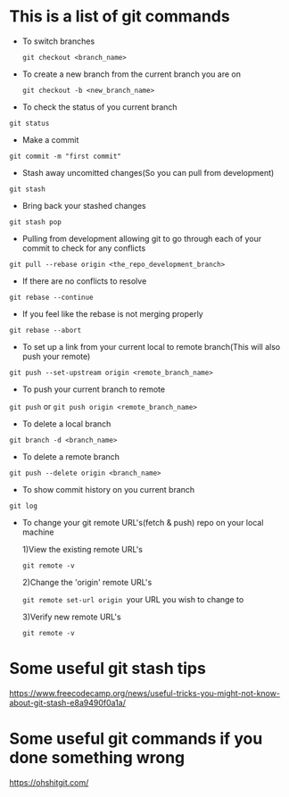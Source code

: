 # This is a list of git commands

- To switch branches

  `git checkout <branch_name>`
 
 
- To create a new branch from the current branch you are on  
 
  `git checkout -b <new_branch_name>`


- To check the status of you current branch

 `git status`
 
 
- Make a commit

`git commit -m "first commit"`
 
 
 - Stash away uncomitted changes(So you can pull from development)
 
 `git stash`
 
 
 - Bring back your stashed changes
 
 `git stash pop`
 
 
 - Pulling from development allowing git to go through each of your commit to check for any conflicts
 
 `git pull --rebase origin <the_repo_development_branch>`
 
 
 - If there are no conflicts to resolve
 
 `git rebase --continue`
 
 
 - If you feel like the rebase is not merging properly 
 
 `git rebase --abort`
 
 
 - To set up a link from your current local to remote branch(This will also push your remote)
 
 `git push --set-upstream origin <remote_branch_name>`
 
 
 - To push your current branch to remote
 
 `git push` or `git push origin <remote_branch_name>`
 
 
 - To delete a local branch  
 
 `git branch -d <branch_name>`
 
 
 - To delete a remote branch
 
 `git push --delete origin <branch_name>`
 
 
 - To show commit history on you current branch
 
 `git log`
 
 
 - To change your git remote URL's(fetch & push) repo on your local machine 
 
 
   1)View the existing remote URL's

   `git remote -v`

   2)Change the 'origin' remote URL's

   `git remote set-url origin `your URL you wish to change to

   3)Verify new remote URL's

   `git remote -v`
 
 
 # Some useful git stash tips
 
 https://www.freecodecamp.org/news/useful-tricks-you-might-not-know-about-git-stash-e8a9490f0a1a/
 
 # Some useful git commands if you done something wrong
 
 https://ohshitgit.com/
 
